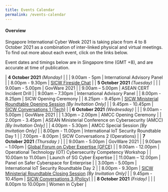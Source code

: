 ```yaml
---
title: Events Calendar
permalink: /events-calendar
---
```

#### Overview

Singapore International Cyber Week 2021 is taking place from 4 to 8 October 2021 as a combination of inter-linked physical and virtual meetings. To find out more about each event, click on the links below.

Event dates and timings below are in Singapore time (GMT +8), and are accurate at time of publication.

| **4 October 2021** *(Monday)*     |      |
| 9.00am - 5pm     | International Advisory Panel     |
| 8.00pm - 9.30pm     | [SICW Fireside Chat](/fireside-chat)     |
| **5 October 2021** *(Tuesday)*     |      |
| 9.00am - 5.00pm     | GovWare 2021     |
| 9.00am – 5.00pm     | ASEAN CERT Incident Drill    |
| 9.00am – 7.30pm     | International Advisory Panel     |
| 8.00pm - 8.25pm     | SICW Opening Ceremony     |
| 8.25pm - 9.45pm     | [SICW Ministerial Roundtable Opening Session](/ministerial-roundtable-opening) *[By Invitation Only]*     |
| 9.45pm - 10.45pm     | [SICW Conversations 1 (Tech)](/sicw-conversation-tech)     |
| **6 October 2021** *(Wednesday)*     |      |
| 9.00am - 5.00pm     | GovWare 2021     |
| 1.30pm – 2.00pm     | AMCC Opening Ceremony     |
| 2.00pm - 3.45pm     | ASEAN Ministerial Conference on Cybersecurity (AMCC) *[By Invitation Only]*     |
| 4.00pm - 5.30pm     | AMCC Special Session *[By Invitation Only]*     |
| 8.00pm - 11.00pm     | International IoT Security Roundtable Day 1     |
| 7.00pm - 8.00pm     | SICW Conversations 2 (Operations)     |
| **7 October 2021** *(Thursday )*     |      |
| 9.00am - 5.00pm     | GovWare 2021     |
| 9.00am – 1.00pm     | [Global Forum on Cyber Expertise (GFCE)](/gcfe)     |
| 9.00am - 12.00pm     | Operational Technology (OT) Cybersecurity Competency Workshop     |
| 10.00am to 11.00am     | Launch of SG Cyber Expertise     |
| 11.00am – 12.00pm     | Panel on Safer Cyberspace for Enterprise     |
| 3.00pm - 5.00pm     | International IoT Security Roundtable Day 2     |
| 8.00pm - 9.30pm     | [SICW Ministerial Roundtable Closing Session](/ministerial-roundtable-closing) *[By Invitation Only]*     |
| 9.45pm - 10.45pm     | [SICW Conversations 3 (Policy)](/sicw-conversation-policy)     |
| **8 October 2021** *(Friday)*     |      |
| 8.00pm to 10.00pm     | Women in Cyber     |